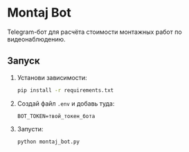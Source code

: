 # Montaj Bot

Telegram-бот для расчёта стоимости монтажных работ по видеонаблюдению.

## Запуск

1. Установи зависимости:
   ```bash
   pip install -r requirements.txt
   ```

2. Создай файл `.env` и добавь туда:
   ```env
   BOT_TOKEN=твой_токен_бота
   ```

3. Запусти:
   ```bash
   python montaj_bot.py
   ```
